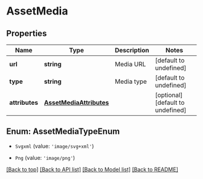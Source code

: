 # AssetMedia

## Properties

|Name | Type | Description | Notes|
|------------ | ------------- | ------------- | -------------|
|**url** | **string** | Media URL | [default to undefined]|
|**type** | **string** | Media type | [default to undefined]|
|**attributes** | [**AssetMediaAttributes**](AssetMediaAttributes.md) |  | [optional] [default to undefined]|


## Enum: AssetMediaTypeEnum


* `Svgxml` (value: `'image/svg+xml'`)

* `Png` (value: `'image/png'`)





[[Back to top]](#) [[Back to API list]](../../README.md#documentation-for-api-endpoints) [[Back to Model list]](../../README.md#documentation-for-models) [[Back to README]](../../README.md)
